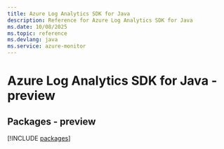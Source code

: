 ```yaml
---
title: Azure Log Analytics SDK for Java
description: Reference for Azure Log Analytics SDK for Java
ms.date: 10/08/2025
ms.topic: reference
ms.devlang: java
ms.service: azure-monitor
---
```

# Azure Log Analytics SDK for Java - preview
## Packages - preview
[!INCLUDE [packages](log-analytics-index.md)]